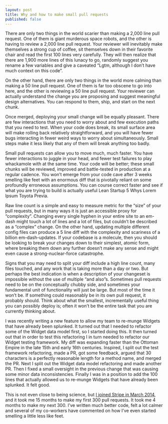 ```yaml
---
layout: post
title: Why and how to make small pull requests
published: false
---
```

There are only two things in the world scarier than making a 2,000 line pull request. One of them is giant murderous space robots, and the other is having to review a 2,000 line pull request. Your reviewer will inevitably make themselves a strong cup of coffee, sit themselves down in their favorite chair and read the first 100 lines very carefully. They will then realize that there are 1,900 more lines of this lunacy to go, randomly suggest you rename a few variables and give a caveated “Lgtm, although I don’t have much context on this code”.

On the other hand, there are only two things in the world more calming than making a 50 line pull request. One of them is far too obscene to go into here, and the other is reviewing a 50 line pull request. Your reviewer can actually understand the change you are proposing and suggest meaningful design alternatives. You can respond to them, ship, and start on the next chunk.

Once merged, deploying your small change will be equally pleasant. There are few interactions that you need to worry about and few execution paths that you need to test. When your code does break, its small surface area will make rolling back relatively straightforward, and you will have fewer bugs interacting in fewer weird ways to worry about simultaneously. Small steps make it less likely that any of them will break anything too badly.

Small pull requests can allow you to move much, much faster. You have fewer interactions to juggle in your head, and fewer test failures to play whackamole with at the same time. Your code will be better; these small chunks will be reviewed, improved and battle-tested in production at a regular cadence. You won’t emerge from your code cave after 3 weeks smelling like feet with an enormous diff that is pivotally reliant on some profoundly erroneous assumptions. You can course correct faster and see if what you are trying to build is actually useful Lean Startup 5 Whys Lorem Ipsum Toyota Previa.

Raw line count is a simple and easy to measure metric for the “size” of your pull requests, but in many ways it is just an accessible proxy for “complexity”. Changing every single hyphen in your entire site to an em-dash might touch a lot of lines and a lot of files, but couldn’t be described as a “complex” change. On the other hand, updating multiple different config files can produce a 5 line diff with the complexity and scariness of a billion em-dash-updates. If your codebase is a molecule, then you should be looking to break your changes down to their simplest, atomic form, where breaking them down any further doesn’t make any sense and might even cause a strong-nuclear-force catastrophe.

Signs that you may need to split your diff include a high line count, many files touched, and any work that is taking more than a day or two. But perhaps the best indication is when a description of your changeset is impossible without the use of multiple “and also”s. Sometimes pull requests need to be on the conceptually chubby side, and sometimes your fundamental unit of functionality will just be large. But most of the time it won’t be. If something could reasonably be in its own pull request, it probably should. Think about what the smallest, incrementally useful thing you can possibly deploy is; often it won’t be the entire task that you are currently thinking about.

I was recently writing a new feature to allow my team to re-munge Widgets that have already been splunked. It turned out that I needed to refactor some of the Widget data model first, so I started doing this. It then turned out that in order to test this refactoring I in turn needed to refactor our Widget testing framework. My diff was expanding faster than the Ottoman Empire in the late 15th and early 16th centuries. Inspired, I split out the test framework refactoring, made a PR, got some feedback, argued that 30 characters is a perfectly reasonable length for a method name, and merged the PR. Next I split out the Widget data model refactoring and made another PR. Then I fixed a small oversight in the previous change that was causing some minor data inconsistencies. Finally I was in a position to add the 100 lines that actually allowed us to re-munge Widgets that have already been splunked. It felt good.

This is not even close to being science, but [I joined Stripe in March 2014](http://robertheaton.com/2014/03/07/lessons-from-a-silicon-valley-job-search/), and it took me 15 months to make my first 300 pull requests. It took me 4 months to make my next 300. I’ve written much better code, felt a lot calmer and several of my co-workers have commented on how I’ve even started smelling a little less like feet.
